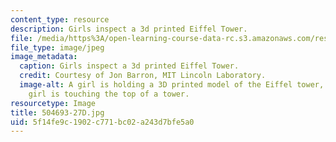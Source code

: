 ```yaml
---
content_type: resource
description: Girls inspect a 3d printed Eiffel Tower.
file: /media/https%3A/open-learning-course-data-rc.s3.amazonaws.com/res-2-005-girls-who-build-make-your-own-wearables-workshop-spring-2015/5f14fe9c1902c771bc02a243d7bfe5a0_504693-27D.jpg
file_type: image/jpeg
image_metadata:
  caption: Girls inspect a 3d printed Eiffel Tower.
  credit: Courtesy of Jon Barron, MIT Lincoln Laboratory.
  image-alt: A girl is holding a 3D printed model of the Eiffel tower, and another
    girl is touching the top of a tower.
resourcetype: Image
title: 504693-27D.jpg
uid: 5f14fe9c-1902-c771-bc02-a243d7bfe5a0
---
```

